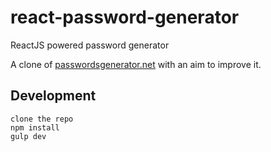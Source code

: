 # react-password-generator
ReactJS powered password generator

A clone of [passwordsgenerator.net](passwordsgenerator.net) with an aim to improve it.

## Development

    clone the repo
    npm install
    gulp dev
    
   
